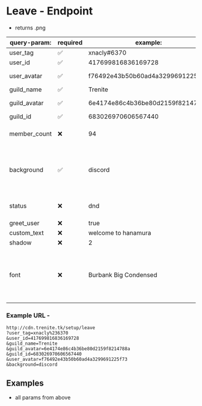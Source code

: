 # Leave - Endpoint

-   returns .png

| query-param: | required           | example:                         | values:                                                                |
| ------------ | ------------------ | -------------------------------- | ---------------------------------------------------------------------- |
| user_tag     | :white_check_mark: | xnacly#6370                      | user tag                                                               |
| user_id      | :white_check_mark: | 417699816836169728               | user id                                                                |
| user_avatar  | :white_check_mark: | f76492e43b50b60ad4a3299691225f73 | user avatar hash                                                       |
| guild_name   | :white_check_mark: | Trenite                          | guild name                                                             |
| guild_avatar | :white_check_mark: | 6e4174e86c4b36be80d2159f8214788a | guild avatar hash                                                      |
| guild_id     | :white_check_mark: | 683026970606567440               | guild id                                                               |
| member_count | :x:                | 94                               | guild member count                                                     |
| background   | :white_check_mark: | discord                          | [discord, default, default_small, minecraft, fortnite] / URL           |
| status       | :x:                | dnd                              | [online, idle, dnd, offline, none]                                     |
| greet_user   | :x:                | true                             | boolean                                                                |
| custom_text  | :x:                | welcome to hanamura              | text                                                                   |
| shadow       | :x:                | 2                                | integer                                                                |
| font         | :x:                | Burbank Big Condensed            | [Burbank Big Condensed, Lypix, Arial, Times New Roman, Whitney Medium] |

### Example URL -

```
http://cdn.trenite.tk/setup/leave
?user_tag=xnacly%236370
&user_id=417699816836169728
&guild_name=Trenite
&guild_avatar=6e4174e86c4b36be80d2159f8214788a
&guild_id=683026970606567440
&user_avatar=f76492e43b50b60ad4a3299691225f73
&background=discord
```

## Examples

-   all params from above

    <kbd>

    <img src=""/>

    <kbd/>
